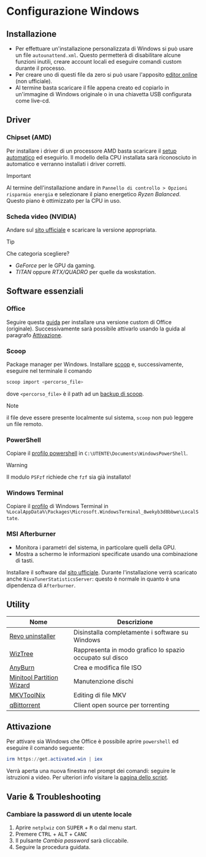 # Configurazione Windows
## Installazione
- Per effettuare un'installazione personalizzata di Windows si può usare un file `autounattend.xml`. Questo permetterà di disabilitare
alcune funzioni inutili, creare account locali ed eseguire comandi custom durante il processo.
- Per creare uno di questi file da zero si può usare l'apposito [editor online](https://schneegans.de/windows/unattend-generator/) (non ufficiale).
- Al termine basta scaricare il file appena creato ed copiarlo in un'immagine di Windows originale o in una chiavetta USB
configurata come live-cd.

## Driver
### Chipset (AMD)
Per installare i driver di un processore AMD basta scaricare il
[setup automatico](https://drivers.amd.com/drivers/installer/24.10/whql/amd-software-adrenalin-edition-24.8.1-minimalsetup-240829_web.exe) ed eseguirlo.
Il modello della CPU installata sarà riconosciuto in automatico e verranno installati i driver corretti.
> [!IMPORTANT]
> Al termine dell'installazione andare in `Pannello di controllo > Opzioni risparmio energia` e selezionare il piano energetico _Ryzen Balanced_.
> Questo piano è ottimizzato per la CPU in uso.

### Scheda video (NVIDIA)
Andare sul [sito ufficiale](https://www.nvidia.com/it-it/drivers/) e scaricare la versione appropriata.
> [!TIP]
> Che categoria scegliere?
> - _GeForce_ per le GPU da gaming.
> - _TITAN_ oppure _RTX/QUADRO_ per quelle da woskstation.

## Software essenziali
### Office
Seguire questa [guida](https://gravesoft.dev/office_c2r_custom) per installare una versione custom di Office (originale).
Successivamente sarà possibile attivarlo usando la guida al paragrafo [Attivazione](#attivazione).

### Scoop
Package manager per Windows.
Installare [scoop](https://scoop.sh/) e, successivamente, eseguire nel terminale il comando
```ps1
scoop import <percorso_file>
```
dove `<percorso_file>` è il path ad un [backup di scoop](https://github.com/lu-papagni/dots-win/raw/main/scoop-backup.json).
> [!NOTE]
> il file deve essere presente localmente sul sistema, `scoop` non può leggere un file remoto.

### PowerShell
Copiare il [profilo powershell](https://github.com/lu-papagni/dots-win/raw/main/Microsoft.PowerShell_profile.ps1) in
`C:\UTENTE\Documents\WindowsPowerShell`.
> [!WARNING]
> Il modulo `PSFzf` richiede che `fzf` sia già installato!

### Windows Terminal
Copiare il [profilo](https://github.com/lu-papagni/dots-win/blob/main/windows-terminal/settings.json) di Windows Terminal
in `%LocalAppData%\Packages\Microsoft.WindowsTerminal_8wekyb3d8bbwe\LocalState`.

### MSI Afterburner
- Monitora i parametri del sistema, in particolare quelli della GPU.
- Mostra a schermo le informazioni specificate usando una combinazione di tasti.

Installare il software dal [sito ufficiale](https://www.guru3d.com/download/msi-afterburner-beta-download/).
Durante l'installazione verrà scaricato anche `RivaTunerStatisticsServer`: questo è normale in quanto è una dipendenza di `Afterburner`.

## Utility
| Nome                                                                                | Descrizione                                              |
|-------------------------------------------------------------------------------------|----------------------------------------------------------|
| [Revo uninstaller](https://www.revouninstaller.com/revo-uninstaller-free-download/) | Disinstalla completamente i software su Windows          |
| [WizTree](https://www.diskanalyzer.com/download)                                    | Rappresenta in modo grafico lo spazio occupato sul disco |
| [AnyBurn](https://www.anyburn.com/download.php)                                     | Crea e modifica file ISO                                 |
| [Minitool Partition Wizard](https://www.minitool.com/partition-manager/)            | Manutenzione dischi                                      |
| [MKVToolNix](https://www.fosshub.com/MKVToolNix.html)                               | Editing di file MKV                                      |
| [qBittorrent](https://www.qbittorrent.org/download)                                 | Client open source per torrenting                        |

## Attivazione
Per attivare sia Windows che Office è possibile aprire `powershell` ed eseguire il comando seguente:
```ps1
irm https://get.activated.win | iex
```
Verrà aperta una nuova finestra nel prompt dei comandi: seguire le istruzioni a video.
Per ulteriori info visitare la [pagina dello script](https://github.com/massgravel/Microsoft-Activation-Scripts).

## Varie & Troubleshooting
### Cambiare la password di un utente locale
1. Aprire `netplwiz` con <kbd>SUPER</kbd> + <kbd>R</kbd> o dal menu start.
2. Premere <kbd>CTRL</kbd> + <kbd>ALT</kbd> + <kbd>CANC</kbd>
3. Il pulsante _Cambia password_ sarà cliccabile.
4. Seguire la procedura guidata.
